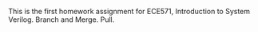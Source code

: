 This is the first homework assignment for ECE571, Introduction to System Verilog.
Branch and Merge.
Pull.
